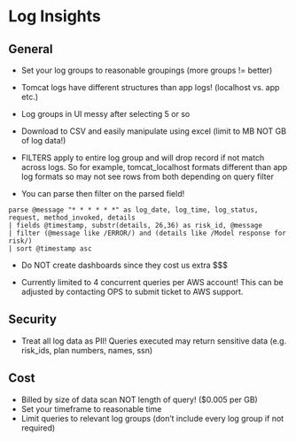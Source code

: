 # Log Insights

## General
* Set your log groups to reasonable groupings (more groups != better)

* Tomcat logs have different structures than app logs! (localhost vs. app etc.)

* Log groups in UI messy after selecting 5 or so

* Download to CSV and easily manipulate using excel (limit to MB NOT GB of log data!)

* FILTERS apply to entire log group and will drop record if not match across logs. So for example, tomcat_localhost formats different than app log formats so may not see rows from both depending on query filter

* You can parse then filter on the parsed field!
```
parse @message "* * * * * *" as log_date, log_time, log_status, request, method_invoked, details
| fields @timestamp, substr(details, 26,36) as risk_id, @message
| filter (@message like /ERROR/) and (details like /Model response for risk/)
| sort @timestamp asc
```

* Do NOT create dashboards since they cost us extra $$$

* Currently limited to 4 concurrent queries per AWS account! This can be adjusted by contacting OPS to submit ticket to AWS support.

## Security
* Treat all log data as PII! Queries executed may return sensitive data (e.g. risk_ids, plan numbers, names, ssn)


## Cost
* Billed by size of data scan NOT length of query! ($0.005 per GB)
* Set your timeframe to reasonable time
* Limit queries to relevant log groups (don’t include every log group if not required)
